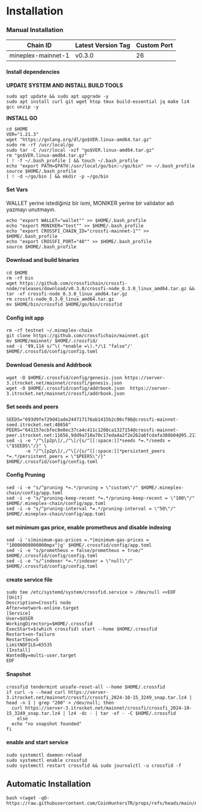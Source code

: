 # Installation

### Manual Installation <a href="#installation" id="installation"></a>

| Chain ID           | Latest Version Tag | Custom Port |
| ------------------ | ------------------ | ----------- |
| mineplex-mainnet-1 | v0.3.0             | 26          |

#### Install dependencies <a href="#install-dependencies" id="install-dependencies"></a>

**UPDATE SYSTEM AND INSTALL BUILD TOOLS**

```
sudo apt update && sudo apt upgrade -y
sudo apt install curl git wget htop tmux build-essential jq make lz4 gcc unzip -y
```

**INSTALL GO**

>

```
cd $HOME
VER="1.21.3"
wget "https://golang.org/dl/go$VER.linux-amd64.tar.gz"
sudo rm -rf /usr/local/go
sudo tar -C /usr/local -xzf "go$VER.linux-amd64.tar.gz"
rm "go$VER.linux-amd64.tar.gz"
[ ! -f ~/.bash_profile ] && touch ~/.bash_profile
echo "export PATH=$PATH:/usr/local/go/bin:~/go/bin" >> ~/.bash_profile
source $HOME/.bash_profile
[ ! -d ~/go/bin ] && mkdir -p ~/go/bin

```

#### Set Vars

WALLET yerine istediğiniz bir ismi, MONIKER yerine bir validator adı yazmayı unutmayın.&#x20;

```
echo "export WALLET="wallet"" >> $HOME/.bash_profile
echo "export MONIKER="test"" >> $HOME/.bash_profile
echo "export CROSSFI_CHAIN_ID="crossfi-mainnet-1"" >> $HOME/.bash_profile
echo "export CROSSFI_PORT="48"" >> $HOME/.bash_profile
source $HOME/.bash_profile
```

#### Download and build binaries <a href="#download-and-build-binaries" id="download-and-build-binaries"></a>

```
cd $HOME
rm -rf bin
wget https://github.com/crossfichain/crossfi-node/releases/download/v0.3.0/crossfi-node_0.3.0_linux_amd64.tar.gz && tar -xf crossfi-node_0.3.0_linux_amd64.tar.gz
rm crossfi-node_0.3.0_linux_amd64.tar.gz
mv $HOME/bin/crossfid $HOME/go/bin/crossfid
```

#### Config init app

```
rm -rf testnet ~/.mineplex-chain
git clone https://github.com/crossfichain/mainnet.git
mv $HOME/mainnet/ $HOME/.crossfid/
sed -i '99,114 s/^\( *enable =\).*/\1 "false"/' $HOME/.crossfid/config/config.toml
```

#### Download Genesis and Addrbook

```
wget -O $HOME/.crossfid/config/genesis.json https://server-3.itrocket.net/mainnet/crossfi/genesis.json
wget -O $HOME/.crossfid/config/addrbook.json  https://server-3.itrocket.net/mainnet/crossfi/addrbook.json
```

#### Set seeds and peers

```
SEEDS="693d9fe729d41ade244717176ab1415b2c06cf86@crossfi-mainnet-seed.itrocket.net:48656"
PEERS="641157ecbfec8e0ec37ca4c411c1208ca1327154@crossfi-mainnet-peer.itrocket.net:11656,9dd9a718a70c17eda4a2f2e262a6fcdafa380b04@95.217.45.201:23656,c482ab7bb52202149477fded22d6741d746d7e45@95.217.204.58:26056,d996012096cfef860bf24543740d58da45e5b194@37.27.183.62:26656,6b90dd8399533bca9066030f6193dca37f1565e1@65.109.234.80:26656,adb475675d97a9ce67bcea8cfdd66f23b92f1162@89.110.91.158:26656,9c8bf508ead86588f41ecc76cc6021c88493c199@57.129.32.223:26656,f27eff68f2f3542a317bad66fdf9f1cc93a80dc1@49.13.76.170:26656,f8cbc62fb487ae825edf79c580206d0e34ee9f51@5.161.229.160:26656,90fd2ad4f2b57bf6fa0c40cd579310f5ceebf0f5@5.78.128.70:26656,f5d2b1a6ab68ac9357366afe424564ab42a9d444@185.107.82.171:26656"
sed -i -e "/^\[p2p\]/,/^\[/{s/^[[:space:]]*seeds *=.*/seeds = \"$SEEDS\"/}" \
       -e "/^\[p2p\]/,/^\[/{s/^[[:space:]]*persistent_peers *=.*/persistent_peers = \"$PEERS\"/}" $HOME/.crossfid/config/config.toml
```

#### Config Pruning

```
sed -i -e "s/^pruning *=.*/pruning = \"custom\"/" $HOME/.mineplex-chain/config/app.toml
sed -i -e "s/^pruning-keep-recent *=.*/pruning-keep-recent = \"100\"/" $HOME/.mineplex-chain/config/app.toml
sed -i -e "s/^pruning-interval *=.*/pruning-interval = \"50\"/" $HOME/.mineplex-chain/config/app.toml
```

#### set minimum gas price, enable prometheus and disable indexing

```
sed -i 's|minimum-gas-prices =.*|minimum-gas-prices = "10000000000000mpx"|g' $HOME/.crossfid/config/app.toml
sed -i -e "s/prometheus = false/prometheus = true/" $HOME/.crossfid/config/config.toml
sed -i -e "s/^indexer *=.*/indexer = \"null\"/" $HOME/.crossfid/config/config.toml
```

#### create service file

```
sudo tee /etc/systemd/system/crossfid.service > /dev/null <<EOF
[Unit]
Description=Crossfi node
After=network-online.target
[Service]
User=$USER
WorkingDirectory=$HOME/.crossfid
ExecStart=$(which crossfid) start --home $HOME/.crossfid
Restart=on-failure
RestartSec=5
LimitNOFILE=65535
[Install]
WantedBy=multi-user.target
EOF
```

#### Snapshot

```
crossfid tendermint unsafe-reset-all --home $HOME/.crossfid
if curl -s --head curl https://server-3.itrocket.net/mainnet/crossfi/crossfi_2024-10-15_3249_snap.tar.lz4 | head -n 1 | grep "200" > /dev/null; then
  curl https://server-3.itrocket.net/mainnet/crossfi/crossfi_2024-10-15_3249_snap.tar.lz4 | lz4 -dc - | tar -xf - -C $HOME/.crossfid
    else
  echo "no snapshot founded"
fi
```

#### enable and start service

```
sudo systemctl daemon-reload
sudo systemctl enable crossfid
sudo systemctl restart crossfid && sudo journalctl -u crossfid -f
```

## Automatic Installation <a href="#auto-installation" id="auto-installation"></a>

```
bash <(wget -qO- https://raw.githubusercontent.com/CoinHuntersTR/props/refs/heads/main/AutoInstall/crossfi.sh)
```
